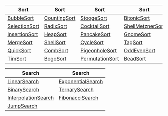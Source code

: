 | Sort | Sort | Sort | Sort |
| --- | --- | --- | --- |
| [BubbleSort](/Algorithms/BubbleSort) | [CountingSort](/Algorithms/CountingSort) | [StoogeSort](/Algorithms/StoogeSort) | [BitonicSort](/Algorithms/BitonicSort) |
| [SelectionSort](/Algorithms/SelectionSort) | [RadixSort](/Algorithms/RadixSort) | [CocktailSort](/Algorithms/CocktailSort) | [ShellMetznerSort](/Algorithms/ShellMetznerSort) |
| [InsertionSort](/Algorithms/InsertionSort) | [HeapSort](/Algorithms/HeapSort) | [PancakeSort](/Algorithms/PancakeSort) | [GnomeSort](/Algorithms/GnomeSort) |
| [MergeSort](/Algorithms/MergeSort) | [ShellSort](/Algorithms/ShellSort) | [CycleSort](/Algorithms/CycleSort) | [TagSort](/Algorithms/TagSort) |
| [QuickSort](/Algorithms/QuickSort) | [CombSort](/Algorithms/CombSort) | [PigeonholeSort](/Algorithms/PigeonholeSort) | [OddEvenSort](/Algorithms/OddEvenSort) |
| [TimSort](/Algorithms/TimSort) | [BogoSort](/Algorithms/BogoSort) | [PermutationSort](/Algorithms/PermutationSort) | [BeadSort](/Algorithms/BeadSort)

| Search | Search |
| --- | --- |
| [LinearSearch](/Algorithms/LinearSearch) | [ExponentialSearch](/Algorithms/ExponentialSearch)
| [BinarySearch](/Algorithms/BinarySearch) | [TernarySearch](/Algorithms/TernarySearch)
| [InterpolationSearch](/Algorithms/InterpolationSearch) | [FibonacciSearch](/Algorithms/FibonacciSearch)
| [JumpSearch](/Algorithms/JumpSearch)
